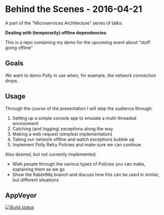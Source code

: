 # Behind the Scenes - 2016-04-21
A part of the "Microservices Architecture" series of talks:

**Dealing with (temporarily) offline dependencies**

This is a repo containing my demo for the upcoming event about "stuff going offline"

## Goals
We want to demo Polly in use when, for example, the network connection drops.

## Usage
Through the course of the presentation I will step the 
audience through:

1. Setting up a simple console app to emulate a multi-threaded environment
2. Catching (and logging) exceptions along the way
3. Making a web request (simplest implementation)
4. Taking our network offline and watch exceptions bubble up
5. Implement Polly Retry Policies and make sure we can continue.

Also desired, but not currently implemented;

* Walk people through the various types of Policies you can make, explaining them as we go
* Show the RabbitMq branch and discuss how this can be used in similar, but different situations

## AppVeyor
[![Build status](https://ci.appveyor.com/api/projects/status/h5osvji62oc66c7a?svg=true)](https://ci.appveyor.com/project/phermens-coolblue/bts-rabbitmq)